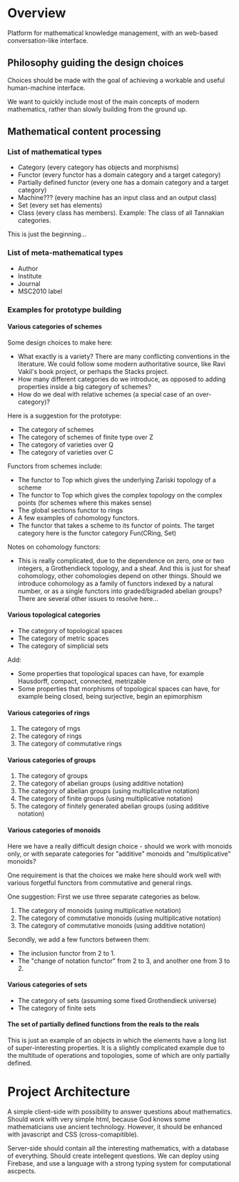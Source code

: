 
# Overview

Platform for mathematical knowledge management, with an web-based conversation-like interface. 

## Philosophy guiding the design choices

Choices should be made with the goal of achieving a workable and useful human-machine interface.

We want to quickly include most of the main concepts of modern mathematics, rather than slowly building from the ground up.

## Mathematical content processing

### List of mathematical types

- Category (every category has objects and morphisms)
- Functor (every functor has a domain category and a target category)
- Partially defined functor (every one has a domain category and a target category)
- Machine??? (every machine has an input class and an output class)
- Set (every set has elements)
- Class (every class has members). Example: The class of all Tannakian categories.

This is just the beginning...


### List of meta-mathematical types

- Author
- Institute
- Journal
- MSC2010 label


### Examples for prototype building

#### Various categories of schemes

Some design choices to make here:

- What exactly is a variety? There are many conflicting conventions in the literature. We could follow some modern authoritative source, like Ravi Vakil's book project, or perhaps the Stacks project.
- How many different categories do we introduce, as opposed to adding properties inside a big category of schemes? 
- How do we deal with relative schemes (a special case of an over-category)?

Here is a suggestion for the prototype:

- The category of schemes
- The category of schemes of finite type over Z
- The category of varieties over Q
- The category of varieties over C

Functors from schemes include:

- The functor to Top which gives the underlying Zariski topology of a scheme
- The functor to Top which gives the complex topology on the complex points (for schemes where this makes sense)
- The global sections functor to rings
- A few examples of cohomology functors. 
- The functor that takes a scheme to its functor of points. The target category here is the functor category Fun(CRing, Set)

Notes on cohomology functors:
- This is really complicated, due to the dependence on zero, one or two integers, a Grothendieck topology, and a sheaf. And this is just for sheaf cohomology, other cohomologies depend on other things. Should we introduce cohomology as a family of functors indexed by a natural number, or as a single functors into graded/bigraded abelian groups? There are several other issues to resolve here...

#### Various topological categories

- The category of topological spaces
- The category of metric spaces
- The category of simplicial sets


Add:
- Some properties that topological spaces can have, for example Hausdorff, compact, connected, metrizable
- Some properties that morphisms of topological spaces can have, for example being closed, being surjective, begin an epimorphism

#### Various categories of rings

1. The category of rngs
2. The category of rings
3. The category of commutative rings


#### Various categories of groups

1. The category of groups
2. The category of abelian groups (using additive notation)
3. The category of abelian groups (using multiplicative notation)
4. The category of finite groups (using multiplicative notation)
5. The category of finitely generated abelian groups (using additive notation)



#### Various categories of monoids

Here we have a really difficult design choice - should we work with monoids only, or with separate categories for "additive" monoids and "multiplicative" monoids?

One requirement is that the choices we make here should work well with various forgetful functors from commutative and general rings.

One suggestion: First we use three separate categories as below. 

1. The category of monoids (using multiplicative notation)
2. The category of commutative monoids (using multiplicative notation)
3. The category of commutative monoids (using additive notation)

Secondly, we add a few functors between them:

- The inclusion functor from 2 to 1.
- The "change of notation functor" from 2 to 3, and another one from 3 to 2.


#### Various categories of sets

- The category of sets (assuming some fixed Grothendieck universe)
- The category of finite sets


#### The set of partially defined functions from the reals to the reals

This is just an example of an objects in which the elements have a long list of super-interesting properties. It is a slightly complicated example due to the multitude of operations and topologies, some of which are only partially defined.

# Project Architecture

A simple client-side with possibility to answer questions about mathematics. Should work with very simple html, because God knows some mathematicians use ancient technology. However, it should be enhanced with javascript and CSS (cross-comapitible).  

Server-side should contain all the interesting mathematics, with a database of everything. Should create intellegent questions. We can deploy using Firebase, and use a language with a strong typing system for computational ascpects.


